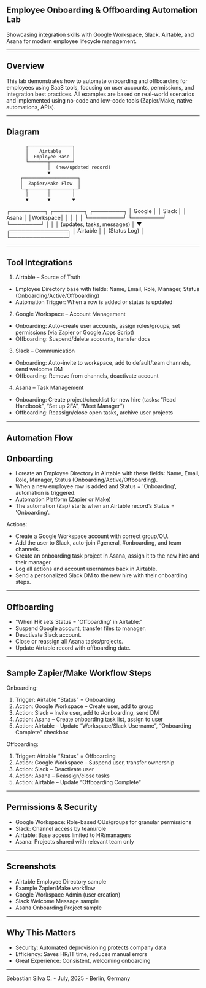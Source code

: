 ## Employee Onboarding & Offboarding Automation Lab

Showcasing integration skills with Google Workspace, Slack, Airtable, and Asana for modern employee lifecycle management.

---

## Overview

This lab demonstrates how to automate onboarding and offboarding for employees using SaaS tools, focusing on user accounts, permissions, and integration best practices. All examples are based on real-world scenarios and implemented using no-code and low-code tools (Zapier/Make, native automations, APIs).

---

## Diagram

           ┌────────────────┐
           │    Airtable    │
           │  Employee Base │
           └───────┬────────┘
                   │  (new/updated record)
                   ▼
         ┌────────────────────┐
         │  Zapier/Make Flow  │
         └─┬───────┬────────┬─┘
           │       │        │
           ▼       ▼        ▼
   ┌─────────┐ ┌────────┐ ┌────────┐
   │ Google  │ │ Slack  │ │ Asana  │
   │Workspace│ │        │ │        │
   └─────────┘ └────────┘ └────────┘
           │       │        │
       (updates, tasks, messages)
                   │
                   ▼
           ┌───────────────┐
           │   Airtable    │
           │ (Status Log)  │
           └───────────────┘
           
---

## Tool Integrations

1. Airtable – Source of Truth
- Employee Directory base with fields: Name, Email, Role, Manager, Status (Onboarding/Active/Offboarding)
- Automation Trigger: When a row is added or status is updated

2. Google Workspace – Account Management
- Onboarding: Auto-create user accounts, assign roles/groups, set permissions (via Zapier or Google Apps Script)
- Offboarding: Suspend/delete accounts, transfer docs

3. Slack – Communication
- Onboarding: Auto-invite to workspace, add to default/team channels, send welcome DM
- Offboarding: Remove from channels, deactivate account

4. Asana – Task Management
- Onboarding: Create project/checklist for new hire (tasks: “Read Handbook”, “Set up 2FA”, “Meet Manager”)
- Offboarding: Reassign/close open tasks, archive user projects

---

## Automation Flow

## Onboarding

- I create an Employee Directory in Airtable with these fields: Name, Email, Role, Manager, Status (Onboarding/Active/Offboarding).
- When a new employee row is added and Status = 'Onboarding', automation is triggered.
- Automation Platform (Zapier or Make)
- The automation (Zap) starts when an Airtable record’s Status = 'Onboarding'.

Actions:

- Create a Google Workspace account with correct group/OU.
- Add the user to Slack, auto-join #general, #onboarding, and team channels.
- Create an onboarding task project in Asana, assign it to the new hire and their manager.
- Log all actions and account usernames back in Airtable.
- Send a personalized Slack DM to the new hire with their onboarding steps.

---

## Offboarding

- "When HR sets Status = 'Offboarding' in Airtable:"
- Suspend Google account, transfer files to manager.
- Deactivate Slack account.
- Close or reassign all Asana tasks/projects.
- Update Airtable record with offboarding date.

---

## Sample Zapier/Make Workflow Steps

Onboarding:
1. Trigger: Airtable “Status” = Onboarding
2. Action: Google Workspace – Create user, add to group
3. Action: Slack – Invite user, add to #onboarding, send DM
4. Action: Asana – Create onboarding task list, assign to user
5. Action: Airtable – Update “Workspace/Slack Username”, “Onboarding Complete” checkbox

Offboarding:
1. Trigger: Airtable “Status” = Offboarding
2. Action: Google Workspace – Suspend user, transfer ownership
3. Action: Slack – Deactivate user
4. Action: Asana – Reassign/close tasks
5. Action: Airtable – Update “Offboarding Complete”

---

## Permissions & Security

- Google Workspace: Role-based OUs/groups for granular permissions  
- Slack: Channel access by team/role  
- Airtable: Base access limited to HR/managers  
- Asana: Projects shared with relevant team only

---

## Screenshots

- Airtable Employee Directory sample  
- Example Zapier/Make workflow  
- Google Workspace Admin (user creation)  
- Slack Welcome Message sample  
- Asana Onboarding Project sample

---

## Why This Matters

- Security: Automated deprovisioning protects company data  
- Efficiency: Saves HR/IT time, reduces manual errors  
- Great Experience: Consistent, welcoming onboarding

---

Sebastian Silva C. - July, 2025 - Berlin, Germany
